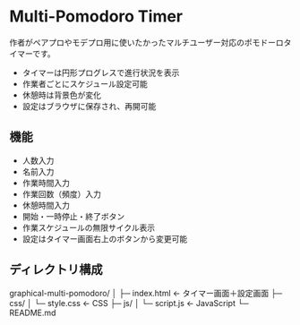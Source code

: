 # Multi-Pomodoro Timer

作者がペアプロやモデプロ用に使いたかったマルチユーザー対応のポモドーロタイマーです。
- タイマーは円形プログレスで進行状況を表示  
- 作業者ごとにスケジュール設定可能  
- 休憩時は背景色が変化  
- 設定はブラウザに保存され、再開可能  

## 機能

- 人数入力
- 名前入力
- 作業時間入力
- 作業回数（頻度）入力
- 休憩時間入力
- 開始・一時停止・終了ボタン
- 作業スケジュールの無限サイクル表示
- 設定はタイマー画面右上のボタンから変更可能

## ディレクトリ構成

graphical-multi-pomodoro/
│
├─ index.html ← タイマー画面＋設定画面
├─ css/
│ └─ style.css ← CSS
├─ js/
│ └─ script.js ← JavaScript
└─ README.md
